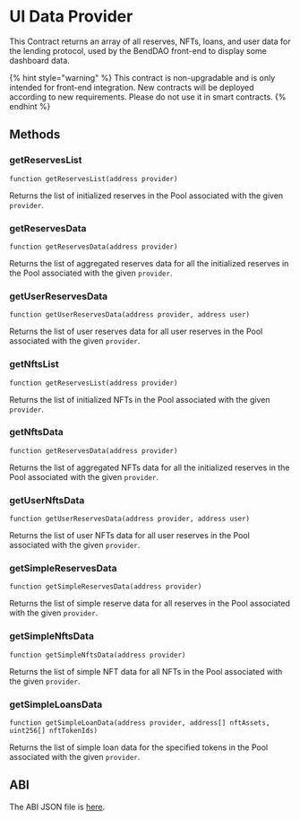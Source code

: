 # UI Data Provider

This Contract returns an array of all reserves, NFTs, loans, and user data for the lending protocol, used by the BendDAO front-end to display some dashboard data.

{% hint style="warning" %}
This contract is non-upgradable and is only intended for front-end integration. New contracts will be deployed according to new requirements. Please do not use it in smart contracts.
{% endhint %}

## Methods

### getReservesList

`function getReservesList(address provider)`

Returns the list of initialized reserves in the Pool associated with the given `provider`.

### getReservesData

`function getReservesData(address provider)`

Returns the list of aggregated reserves data for all the initialized reserves in the Pool associated with the given `provider`.

### getUserReservesData

`function getUserReservesData(address provider, address user)`

Returns the list of user reserves data for all user reserves in the Pool associated with the given `provider`.

### getNftsList

`function getReservesList(address provider)`

Returns the list of initialized NFTs in the Pool associated with the given `provider`.

### getNftsData

`function getReservesData(address provider)`

Returns the list of aggregated NFTs data for all the initialized reserves in the Pool associated with the given `provider`.

### getUserNftsData

`function getUserReservesData(address provider, address user)`

Returns the list of user NFTs data for all user reserves in the Pool associated with the given `provider`.

### getSimpleReservesData

`function getSimpleReservesData(address provider)`

Returns the list of simple reserve data for all reserves in the Pool associated with the given `provider`.

### getSimpleNftsData

`function getSimpleNftsData(address provider)`

Returns the list of simple NFT data for all NFTs in the Pool associated with the given `provider`.

### getSimpleLoansData

`function getSimpleLoanData(address provider, address[] nftAssets, uint256[] nftTokenIds)`

Returns the list of simple loan data for the specified tokens in the Pool associated with the given `provider`.

## ABI

The ABI JSON file is [here](https://github.com/BendDAO/bend-lending-protocol/blob/main/abis/UiPoolDataProvider.json).
